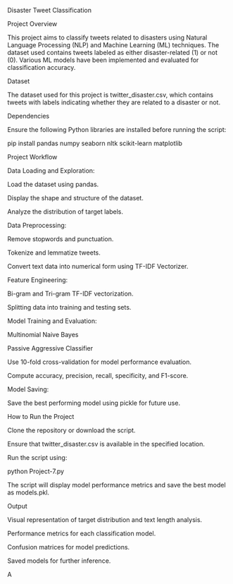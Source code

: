 Disaster Tweet Classification

Project Overview

This project aims to classify tweets related to disasters using Natural Language Processing (NLP) and Machine Learning (ML) techniques. The dataset used contains tweets labeled as either disaster-related (1) or not (0). Various ML models have been implemented and evaluated for classification accuracy.

Dataset

The dataset used for this project is twitter_disaster.csv, which contains tweets with labels indicating whether they are related to a disaster or not.

Dependencies

Ensure the following Python libraries are installed before running the script:

pip install pandas numpy seaborn nltk scikit-learn matplotlib

Project Workflow

Data Loading and Exploration:

Load the dataset using pandas.

Display the shape and structure of the dataset.

Analyze the distribution of target labels.

Data Preprocessing:

Remove stopwords and punctuation.

Tokenize and lemmatize tweets.

Convert text data into numerical form using TF-IDF Vectorizer.

Feature Engineering:

Bi-gram and Tri-gram TF-IDF vectorization.

Splitting data into training and testing sets.

Model Training and Evaluation:

Multinomial Naive Bayes

Passive Aggressive Classifier

Use 10-fold cross-validation for model performance evaluation.

Compute accuracy, precision, recall, specificity, and F1-score.

Model Saving:

Save the best performing model using pickle for future use.

How to Run the Project

Clone the repository or download the script.

Ensure that twitter_disaster.csv is available in the specified location.

Run the script using:

python Project-7.py

The script will display model performance metrics and save the best model as models.pkl.

Output

Visual representation of target distribution and text length analysis.

Performance metrics for each classification model.

Confusion matrices for model predictions.

Saved models for further inference.

A 

